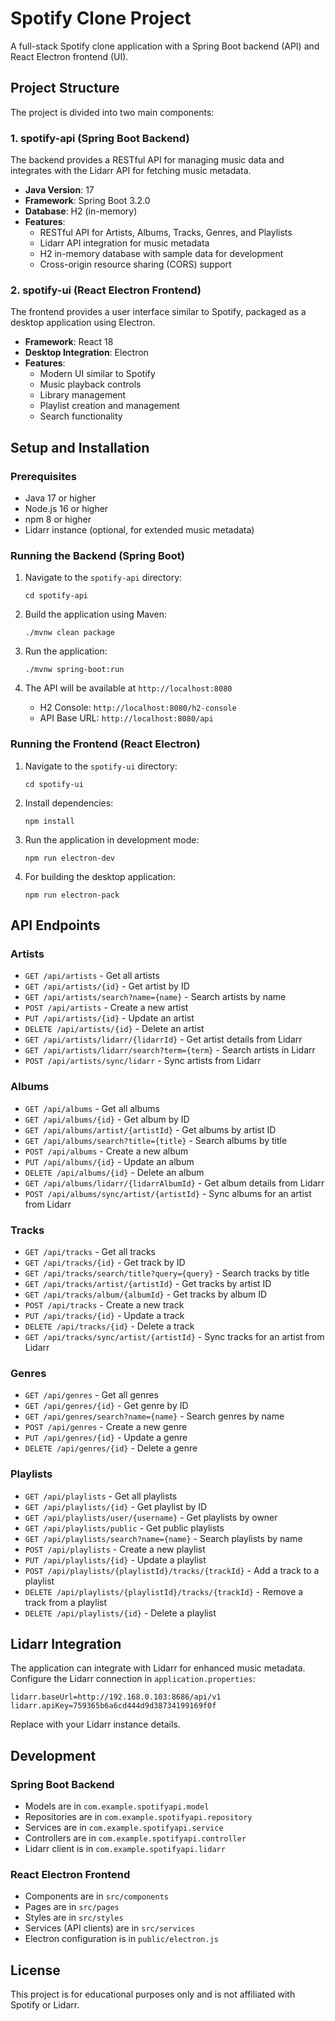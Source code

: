 # Spotify Clone Project

A full-stack Spotify clone application with a Spring Boot backend (API) and React Electron frontend (UI).

## Project Structure

The project is divided into two main components:

### 1. spotify-api (Spring Boot Backend)

The backend provides a RESTful API for managing music data and integrates with the Lidarr API for fetching music metadata.

- **Java Version**: 17
- **Framework**: Spring Boot 3.2.0
- **Database**: H2 (in-memory)
- **Features**: 
  - RESTful API for Artists, Albums, Tracks, Genres, and Playlists
  - Lidarr API integration for music metadata
  - H2 in-memory database with sample data for development
  - Cross-origin resource sharing (CORS) support

### 2. spotify-ui (React Electron Frontend)

The frontend provides a user interface similar to Spotify, packaged as a desktop application using Electron.

- **Framework**: React 18
- **Desktop Integration**: Electron
- **Features**:
  - Modern UI similar to Spotify
  - Music playback controls
  - Library management
  - Playlist creation and management
  - Search functionality

## Setup and Installation

### Prerequisites

- Java 17 or higher
- Node.js 16 or higher
- npm 8 or higher
- Lidarr instance (optional, for extended music metadata)

### Running the Backend (Spring Boot)

1. Navigate to the `spotify-api` directory:
   ```
   cd spotify-api
   ```

2. Build the application using Maven:
   ```
   ./mvnw clean package
   ```

3. Run the application:
   ```
   ./mvnw spring-boot:run
   ```

4. The API will be available at `http://localhost:8080`
   - H2 Console: `http://localhost:8080/h2-console`
   - API Base URL: `http://localhost:8080/api`

### Running the Frontend (React Electron)

1. Navigate to the `spotify-ui` directory:
   ```
   cd spotify-ui
   ```

2. Install dependencies:
   ```
   npm install
   ```

3. Run the application in development mode:
   ```
   npm run electron-dev
   ```

4. For building the desktop application:
   ```
   npm run electron-pack
   ```

## API Endpoints

### Artists

- `GET /api/artists` - Get all artists
- `GET /api/artists/{id}` - Get artist by ID
- `GET /api/artists/search?name={name}` - Search artists by name
- `POST /api/artists` - Create a new artist
- `PUT /api/artists/{id}` - Update an artist
- `DELETE /api/artists/{id}` - Delete an artist
- `GET /api/artists/lidarr/{lidarrId}` - Get artist details from Lidarr
- `GET /api/artists/lidarr/search?term={term}` - Search artists in Lidarr
- `POST /api/artists/sync/lidarr` - Sync artists from Lidarr

### Albums

- `GET /api/albums` - Get all albums
- `GET /api/albums/{id}` - Get album by ID
- `GET /api/albums/artist/{artistId}` - Get albums by artist ID
- `GET /api/albums/search?title={title}` - Search albums by title
- `POST /api/albums` - Create a new album
- `PUT /api/albums/{id}` - Update an album
- `DELETE /api/albums/{id}` - Delete an album
- `GET /api/albums/lidarr/{lidarrAlbumId}` - Get album details from Lidarr
- `POST /api/albums/sync/artist/{artistId}` - Sync albums for an artist from Lidarr

### Tracks

- `GET /api/tracks` - Get all tracks
- `GET /api/tracks/{id}` - Get track by ID
- `GET /api/tracks/search/title?query={query}` - Search tracks by title
- `GET /api/tracks/artist/{artistId}` - Get tracks by artist ID
- `GET /api/tracks/album/{albumId}` - Get tracks by album ID
- `POST /api/tracks` - Create a new track
- `PUT /api/tracks/{id}` - Update a track
- `DELETE /api/tracks/{id}` - Delete a track
- `GET /api/tracks/sync/artist/{artistId}` - Sync tracks for an artist from Lidarr

### Genres

- `GET /api/genres` - Get all genres
- `GET /api/genres/{id}` - Get genre by ID
- `GET /api/genres/search?name={name}` - Search genres by name
- `POST /api/genres` - Create a new genre
- `PUT /api/genres/{id}` - Update a genre
- `DELETE /api/genres/{id}` - Delete a genre

### Playlists

- `GET /api/playlists` - Get all playlists
- `GET /api/playlists/{id}` - Get playlist by ID
- `GET /api/playlists/user/{username}` - Get playlists by owner
- `GET /api/playlists/public` - Get public playlists
- `GET /api/playlists/search?name={name}` - Search playlists by name
- `POST /api/playlists` - Create a new playlist
- `PUT /api/playlists/{id}` - Update a playlist
- `POST /api/playlists/{playlistId}/tracks/{trackId}` - Add a track to a playlist
- `DELETE /api/playlists/{playlistId}/tracks/{trackId}` - Remove a track from a playlist
- `DELETE /api/playlists/{id}` - Delete a playlist

## Lidarr Integration

The application can integrate with Lidarr for enhanced music metadata. Configure the Lidarr connection in `application.properties`:

```properties
lidarr.baseUrl=http://192.168.0.103:8686/api/v1
lidarr.apiKey=759365b6a6cd444d9d38734199169f0f
```

Replace with your Lidarr instance details.

## Development

### Spring Boot Backend

- Models are in `com.example.spotifyapi.model`
- Repositories are in `com.example.spotifyapi.repository`
- Services are in `com.example.spotifyapi.service`
- Controllers are in `com.example.spotifyapi.controller`
- Lidarr client is in `com.example.spotifyapi.lidarr`

### React Electron Frontend

- Components are in `src/components`
- Pages are in `src/pages`
- Styles are in `src/styles`
- Services (API clients) are in `src/services`
- Electron configuration is in `public/electron.js`

## License

This project is for educational purposes only and is not affiliated with Spotify or Lidarr.
